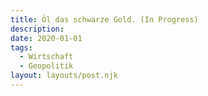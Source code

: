 ```yaml
---
title: Öl das schwarze Gold. (In Progress)
description: 
date: 2020-01-01
tags:
  - Wirtschaft
  - Geopolitik
layout: layouts/post.njk
---
```

